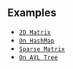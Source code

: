 ## 
## Examples
  * [`2D Matrix`](blob/main/matrix.py)
  * [`On HashMap`](blob/main/lazy_way.py)
  * [`Sparse Matrix`](blob/main/sparse.py)
  * [`On AVL Tree`](blob/main/avl.py)
